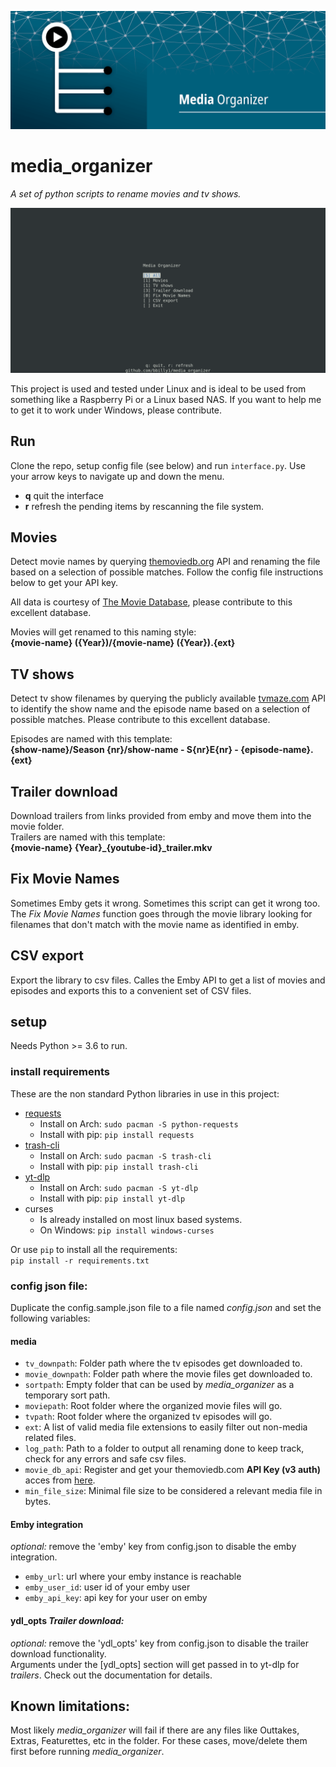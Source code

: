![banner.jpg](assets/media-organizer-banner.png?raw=true "Media Organizer Banner")  

# media_organizer
*A set of python scripts to rename movies and tv shows.*

![screenshot.jpg](assets/media-organizer-screenshot.png?raw=true "Media Organizer Screenshot") 

This project is used and tested under Linux and is ideal to be used from something like a Raspberry Pi or a Linux based NAS. If you want to help me to get it to work under Windows, please contribute.

## Run
Clone the repo, setup config file (see below) and run `interface.py`. Use your arrow keys to navigate up and down the menu.  
* **q** quit the interface
* **r** refresh the pending items by rescanning the file system.

## Movies
Detect movie names by querying [themoviedb.org](https://www.themoviedb.org/) API and renaming the file based on a selection of possible matches. Follow the config file instructions below to get your API key.

All data is courtesy of [The Movie Database](https://www.themoviedb.org), please contribute to this excellent database.

Movies will get renamed to this naming style:  
**{movie-name} ({Year})/{movie-name} ({Year}).{ext}**

## TV shows
Detect tv show filenames by querying the publicly available [tvmaze.com](https://www.tvmaze.com/) API to identify the show name and the episode name based on a selection of possible matches. Please contribute to this excellent database. 

Episodes are named with this template:  
**{show-name}/Season {nr}/show-name - S{nr}E{nr} - {episode-name}.{ext}**

## Trailer download
Download trailers from links provided from emby and move them into the movie folder.  
Trailers are named with this template:  
**{movie-name} {Year}_{youtube-id}_trailer.mkv**

## Fix Movie Names
Sometimes Emby gets it wrong. Sometimes this script can get it wrong too. The *Fix Movie Names* function goes through the movie library looking for filenames that don't match with the movie name as identified in emby.

## CSV export
Export the library to csv files. Calles the Emby API to get a list of movies and episodes and exports this to a convenient set of CSV files.

## setup
Needs Python >= 3.6 to run.

### install requirements
These are the non standard Python libraries in use in this project:
* [requests](https://pypi.org/project/requests/)
    * Install on Arch: `sudo pacman -S python-requests`
    * Install with pip: `pip install requests`
* [trash-cli](https://pypi.org/project/trash-cli/)
    * Install on Arch: `sudo pacman -S trash-cli`
    * Install with pip: `pip install trash-cli`
* [yt-dlp](https://pypi.org/project/yt-dlp/)
    * Install on Arch: `sudo pacman -S yt-dlp`
    * Install with pip: `pip install yt-dlp`
* curses
    * Is already installed on most linux based systems.
    * On Windows: `pip install windows-curses`

Or use `pip` to install all the requirements:  
`pip install -r requirements.txt`

### config json file:
Duplicate the config.sample.json file to a file named *config.json* and set the following variables:
#### media
* `tv_downpath`: Folder path where the tv episodes get downloaded to.
* `movie_downpath`: Folder path where the movie files get downloaded to.
* `sortpath`: Empty folder that can be used by *media_organizer* as a temporary sort path.
* `moviepath`: Root folder where the organized movie files will go.
* `tvpath`: Root folder where the organized tv episodes will go.
* `ext`: A list of valid media file extensions to easily filter out non-media related files.
* `log_path`: Path to a folder to output all renaming done to keep track, check for any errors and safe csv files.
* `movie_db_api`: Register and get your themoviedb.com **API Key (v3 auth)** acces from [here](https://www.themoviedb.org/settings/api).
* `min_file_size`: Minimal file size to be considered a relevant media file in bytes.  

#### Emby integration
*optional:* remove the 'emby' key from config.json to disable the emby integration. 
* `emby_url`: url where your emby instance is reachable
* `emby_user_id`: user id of your emby user
* `emby_api_key`: api key for your user on emby  

#### ydl_opts *Trailer download:*  
*optional:* remove the 'ydl_opts' key from config.json to disable the trailer download functionality.  
Arguments under the [ydl_opts] section will get passed in to yt-dlp for *trailers*. Check out the documentation for details.

## Known limitations:
Most likely *media_organizer* will fail if there are any files like Outtakes, Extras, Featurettes, etc in the folder. For these cases, move/delete them first before running *media_organizer*.  